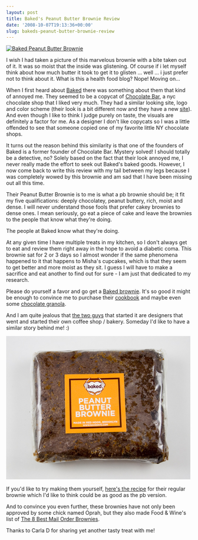 ```yaml
---
layout: post
title: Baked's Peanut Butter Brownie Review
date: '2008-10-07T19:13:36+00:00'
slug: bakeds-peanut-butter-brownie-review
---
```

<a href="http://www.flickr.com/photos/kstar810/2920057375/"><img src="http://farm4.static.flickr.com/3042/2920057375_029a9e504c.jpg?v=0" alt="Baked Peanut Butter Brownie" /></a>

I wish I had taken a picture of this marvelous brownie with a bite taken out of it. It was so moist that the inside was glistening. Of course if i let myself think about how much butter it took to get it to glisten ... well ... i just prefer not to think about it. What is this a health food blog? Nope! Moving on...

When I first heard about <a href="http://bakednyc.com/">Baked</a> there was something about them that kind of annoyed me. They seemed to be a copycat of <a href="http://www.chocolatebarnyc.com/">Chocolate Bar</a>, a nyc chocolate shop that I liked very much. They had a similar looking site, logo and color scheme (their look is a bit different now and they have a new <a href="http://bakednyc.com/">site</a>). And even though I like to think I judge purely on taste, the visuals are definitely a factor for me. As a designer I don't like copycats so I was a little offended to see that someone copied one of my favorite little NY chocolate shops. 

It turns out the reason behind this similarity is that one of the founders of Baked is a former founder of Chocolate Bar. Mystery solved! I should totally be a detective, no? Solely based on the fact that their look annoyed me, I never really made the effort to seek out Baked's baked goods. However, I now come back to write this review with my tail between my legs because I was completely wowed by this brownie and am sad that I have been missing out all this time.

Their Peanut Butter Brownie is to me is what a pb brownie should be; it fit my five qualifications: deeply chocolatey, peanut buttery, rich, moist and dense. I will never understand those fools that prefer cakey brownies to dense ones. I mean seriously, go eat a piece of cake and leave the brownies to the people that know what they're doing. 

The people at Baked know what they're doing.

At any given time I have multiple treats in my kitchen, so I don't always get to eat and review them right away in the hope to avoid a diabetic coma. This brownie sat for 2 or 3 days so I almost wonder if the same phenomena happened to it that happens to Misha's cupcakes, which is that they seem to get better and more moist as they sit. I guess I will have to make a sacrifice and eat another to find out for sure - I am just that dedicated to my research.

Please do yourself a favor and go get a <a href="http://bakednyc.com/page/cakes-and-treats/brownies/">Baked brownie</a>. It's so good it might be enough to convince me to purchase their <a href="http://bakedshop.com/cookbook.html">cookbook</a> and maybe even some <a href="http://bakedshop.com/granola.html">chocolate granola</a>.

And I am quite jealous that <a href="http://bakednyc.com/page/about">the two guys</a> that started it are designers that went and started their own coffee shop / bakery. Someday I'd like to have a similar story behind me! :)

<a href="http://www.flickr.com/photos/kstar810/2920901978/"><img src='/images/uploads/2008/10/img_7714_02.jpg' alt='Baked Peanut Butter Brownie' /></a>

If you'd like to try making them yourself, <a href="http://www.amazon.com/gp/feature.html?ie=UTF8&docId=1000280791">here's the recipe</a> for their regular brownie which I'd like to think could be as good as the pb version. 

And to convince you even further, these brownies have not only been approved by some chick named Oprah, but they also made Food & Wine's list of <a href="http://today.msnbc.msn.com/id/21118854/">The 8 Best Mail Order Brownies</a>.

Thanks to Carla D for sharing yet another tasty treat with me!
